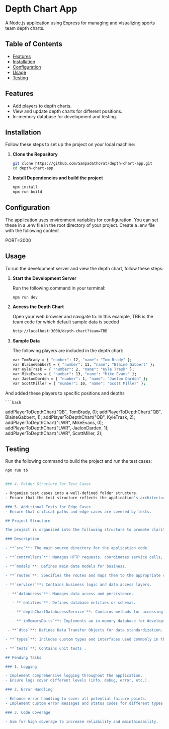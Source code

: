 # Depth Chart App

A Node.js application using Express for managing and visualizing sports team depth charts.

## Table of Contents

- [Features](#features)
- [Installation](#installation)
- [Configuration](#configuration)
- [Usage](#usage)
- [Testing](#testing)


## Features

- Add players to depth charts.
- View and update depth charts for different positions.
- In-memory database for development and testing.

## Installation

Follow these steps to set up the project on your local machine:

1. **Clone the Repository**

   ```bash
   git clone https://github.com/Sampadathorat/depth-chart-app.git
   cd depth-chart-app

2. **Install Dependencies and build the project**

   ```bash
   npm install
   npm run build
   
## Configuration
The application uses environment variables for configuration. You can set these in a .env file in the root directory of your project. Create a .env file with the following content
  
  PORT=3000

## Usage

To run the development server and view the depth chart, follow these steps:

1. **Start the Development Server**

   Run the following command in your terminal:

   ```bash
   npm run dev

2. **Access the Depth Chart**

   Open your web browser and navigate to:
   In this example, TBB is the team code for which default sample data is seeded

   ```bash
   http://localhost:3000/depth-chart?team=TBB

3. **Sample Data**

   The following players are included in the depth chart:

   ```bash
   var TomBrady = { "number": 12, "name": "Tom Brady" };
   var BlaineGabbert = { "number": 11, "name": "Blaine Gabbert" };
   var KyleTrask = { "number": 2, "name": "Kyle Trask" };
   var MikeEvans = { "number": 13, "name": "Mike Evans" };
   var JaelonDarden = { "number": 1, "name": "Jaelon Darden" };
   var ScottMiller = { "number": 10, "name": "Scott Miller" };

 And added these players to specific positions and depths

    ```bash
   addPlayerToDepthChart("QB", TomBrady, 0);
   addPlayerToDepthChart("QB", BlaineGabbert, 1);
   addPlayerToDepthChart("QB", KyleTrask, 2);
   addPlayerToDepthChart("LWR", MikeEvans, 0);
   addPlayerToDepthChart("LWR", JaelonDarden, 1);
   addPlayerToDepthChart("LWR", ScottMiller, 2);
   
   
## Testing
Run the following command to build the project and run the test cases:

   ```bash
   npm run tb


### 4. Folder Structure for Test Cases

- Organize test cases into a well-defined folder structure.
- Ensure that the test structure reflects the application's architecture and modules.

### 5. Additional Tests for Edge Cases
- Ensure that critical paths and edge cases are covered by tests.

## Project Structure

The project is organized into the following structure to promote clarity and maintainability:

### Description

- **`src`**: The main source directory for the application code.

  - **`controllers`**: Manages HTTP requests, coordinates service calls, and handles responses.

  - **`models`**: Defines main data models for business.

  - **`routes`**: Specifies the routes and maps them to the appropriate controller functions.

  - **`services`**: Contains business logic and data access layers.

    - **`dataAccess`**: Manages data access and persistence.

      - **`entities`**: Defines database entities or schemas.

      - **`depthChartDataAccessService`**: Contains methods for accessing and manipulating depth chart data.

      - **`inMemoryDb.ts`**: Implements an in-memory database for development and testing purposes.

    - **`dtos`**: Defines Data Transfer Objects for data standardization.

  - **`types`**: Includes custom types and interfaces used commonly in the project.

  - **`tests`**: Contains unit tests .

## Pending Tasks

### 1. Logging

- Implement comprehensive logging throughout the application.
- Ensure logs cover different levels (info, debug, error, etc.).

### 2. Error Handling

- Enhance error handling to cover all potential failure points.
- Implement custom error messages and status codes for different types of errors.

### 3. Code Coverage

- Aim for high coverage to increase reliability and maintainability.